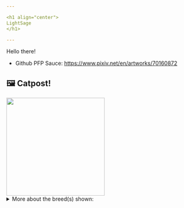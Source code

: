 ```yaml
---

<h1 align="center">
LightSage
</h1>

---
```


Hello there!


- Github PFP Sauce: https://www.pixiv.net/en/artworks/70160872


## 🖼️ Catpost!

<sub>
    <img src="https://cdn2.thecatapi.com/images/KLpZzAE_a.jpg" height="256">
</sub>


<details>
<summary>More about the breed(s) shown:</summary>

Breed: Chausie

Description: For those owners who desire a feline capable of evoking the great outdoors, the strikingly beautiful Chausie retains a bit of the wild in its appearance but has the house manners of our friendly, familiar moggies. Very playful, this cat needs a large amount of space to be able to fully embrace its hunting instincts.

Links:
<ul>
  <li>CFA None available</li>
  <li>Wikipedia https://en.wikipedia.org/wiki/Chausie</li>
</ul> 

</details>
